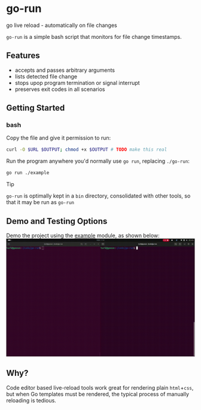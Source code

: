 # go-run

go live reload - automatically on file changes

`go-run` is a simple bash script that monitors for file change timestamps.

## Features
- accepts and passes arbitrary arguments
- lists detected file change
- stops upop program termination or signal interrupt
- preserves exit codes in all scenarios

## Getting Started
### bash
Copy the file and give it permission to run:
```sh
curl -O $URL $OUTPUT; chmod +x $OUTPUT # TODO make this real
```

Run the program anywhere you'd normally use `go run`, replacing `./go-run`:
```sh
go run ./example
```

> [!TIP]
> `go-run` is optimally kept in a `bin` directory, consolidated with other tools, so that it may be run as `go-run`

## Demo and Testing Options
Demo the project using the [example](./example/) module, as shown below:
![gif](./example.gif)


## Why?

Code editor based live-reload tools work great for rendering plain `html`+`css`, but when Go templates must be rendered, the typical process of manually reloading is tedious.
